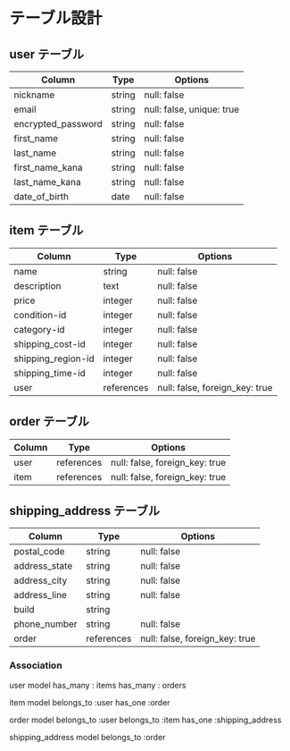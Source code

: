 # テーブル設計

## user テーブル

| Column             | Type   | Options     |
| ------------------ | ------ | ----------- |
| nickname           | string | null: false |
| email              | string | null: false, unique: true |
| encrypted_password | string | null: false |
| first_name         | string | null: false |
| last_name          | string | null: false |
| first_name_kana    | string | null: false |
| last_name_kana     | string | null: false |
| date_of_birth      | date   | null: false |


## item テーブル

| Column             | Type       | Options     |
| ------------------ | ---------- | ----------- |
| name               | string     | null: false |
| description        | text       | null: false |
| price              | integer    | null: false |
| condition-id       | integer    | null: false |
| category-id        | integer    | null: false |
| shipping_cost-id   | integer    | null: false |
| shipping_region-id | integer    | null: false |
| shipping_time-id   | integer    | null: false |
| user               | references | null: false, foreign_key: true |


## order テーブル

| Column         | Type       | Options     |
| -------------- | ---------- | ----------- |
| user           | references | null: false, foreign_key: true |
| item           | references | null: false, foreign_key: true |

## shipping_address テーブル

| Column        | Type       | Options     |
| ------------- | ---------- | ----------- |
| postal_code   | string     | null: false |
| address_state | string     | null: false |
| address_city  | string     | null: false |
| address_line  | string     | null: false |
| build         | string     |
| phone_number  | string     | null: false |
| order         | references | null: false, foreign_key: true |


### Association
user model
has_many : items
has_many : orders


item model
belongs_to :user
has_one    :order


order model
belongs_to :user
belongs_to :item
has_one    :shipping_address


shipping_address model
belongs_to :order
